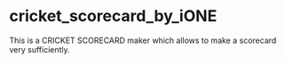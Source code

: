 # cricket_scorecard_by_iONE
This is a CRICKET SCORECARD maker which allows to make a scorecard very sufficiently. 

